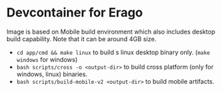 # Devcontainer for Erago

Image is based on Mobile build environment which also includes desktop build capability. 
Note that it can be around 4GB size.

* `cd app/cmd && make linux` to build s linux desktop binary only. (`make windows` for windows)
* `bash scripts/cross -o <output-dir>` to build cross platform (only for windows, linux) binaries.
* `bash scripts/build-mobile-v2 <output-dir>` to build mobile artifacts. 